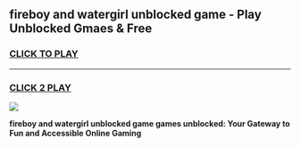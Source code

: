 
## fireboy and watergirl unblocked game - Play Unblocked Gmaes & Free
<h3>
<a href="https://news.freeplayer.one?title=fireboy_and_watergirl_unblocked_game&ref=16F">CLICK TO PLAY</a></h3>
<hr>

<h3>
<a href="https://news.freeplayer.one?title=fireboy_and_watergirl_unblocked_game&ref=16F">CLICK 2 PLAY</a>
  
</h3>

<a href="https://news.freeplayer.one?title=fireboy_and_watergirl_unblocked_game&ref=16F/"><img src="https://clearcache.store/games.png"></a>


**fireboy and watergirl unblocked game games unblocked: Your Gateway to Fun and Accessible Online Gaming**
